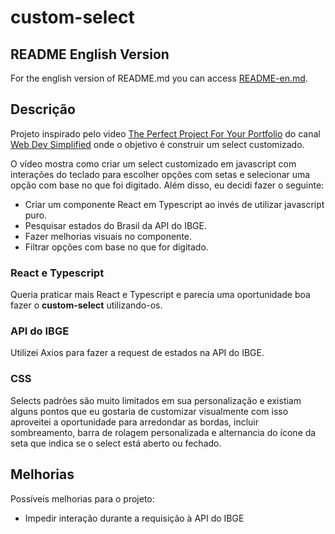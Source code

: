 # custom-select

## README English Version
For the english version of README.md you can access [README-en.md](https://github.com/dergeister/custom-select/blob/main/README-en.md).

## Descrição
Projeto inspirado pelo video [The Perfect Project For Your Portfolio](https://www.youtube.com/watch?v=Fc-oyl31mRI) do canal [Web Dev Simplified](https://www.youtube.com/@WebDevSimplified) onde o objetivo é construir um select customizado.

O vídeo mostra como criar um select customizado em javascript com interações do teclado para escolher opções com setas e selecionar uma opção com base no que foi digitado. Além disso, eu decidi fazer o seguinte:
- Criar um componente React em Typescript ao invés de utilizar javascript puro.
- Pesquisar estados do Brasil da API do IBGE.
- Fazer melhorias visuais no componente.
- Filtrar opções com base no que for digitado.

### React e Typescript
Queria praticar mais React e Typescript e parecia uma oportunidade boa fazer o **custom-select** utilizando-os.

### API do IBGE
Utilizei Axios para fazer a request de estados na API do IBGE.

### CSS
Selects padrões são muito limitados em sua personalização e existiam alguns pontos que eu gostaria de customizar visualmente com isso aproveitei a oportunidade para arredondar as bordas, incluir sombreamento, barra de rolagem personalizada e alternancia do ícone da seta que indica se o select está aberto ou fechado.

## Melhorias
Possíveis melhorias para o projeto:
- Impedir interação durante a requisição à API do IBGE